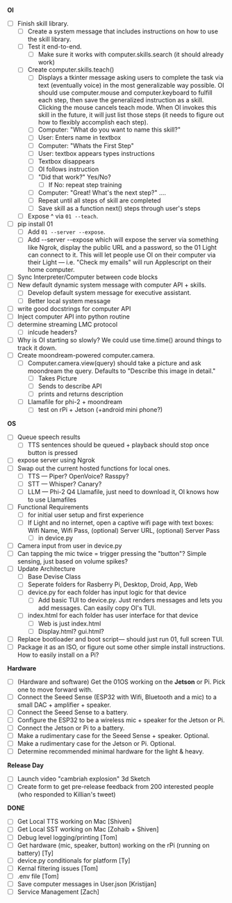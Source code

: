 **OI**

- [ ] Finish skill library.
  - [ ] Create a system message that includes instructions on how to use the skill library.
  - [ ] Test it end-to-end.
    - [ ] Make sure it works with computer.skills.search (it should already work)
  - [ ] Create computer.skills.teach()
    - [ ]  Displays a tkinter message asking users to complete the task via text (eventually voice) in the most generalizable way possible. OI should use computer.mouse and computer.keyboard to fulfill each step, then save the generalized instruction as a skill. Clicking the mouse cancels teach mode. When OI invokes this skill in the future, it will just list those steps (it needs to figure out how to flexibly accomplish each step).
    - [ ] Computer: "What do you want to name this skill?"
    - [ ] User: Enters name in textbox
    - [ ] Computer: "Whats the First Step"
    - [ ] User: textbox appears types instructions
    - [ ] Textbox disappears
    - [ ] OI follows instruction
    - [ ] "Did that work?" Yes/No?
      - [ ] If No: repeat step training
    - [ ] Computer: "Great! What's the next step?" ....
    - [ ] Repeat until all steps of skill are completed
    - [ ] Save skill as a function next() steps through user's steps
  - [ ] Expose ^ via `01 --teach`.
- [ ] pip install 01
  - [ ] Add `01 --server --expose`.
  - [ ] Add --server --expose which will expose the server via something like Ngrok, display the public URL and a password, so the 01 Light can connect to it. This will let people use OI on their computer via their Light — i.e. "Check my emails" will run Applescript on their home computer.
- [ ] Sync Interpreter/Computer between code blocks
- [ ] New default dynamic system message with computer API + skills.
  - [ ] Develop default system message for executive assistant.
  - [ ] Better local system message
- [ ] write good docstrings for computer API
- [ ] Inject computer API into python routine
- [ ] determine streaming LMC protocol
  - [ ] inlcude headers?
- [ ] Why is OI starting so slowly? We could use time.time() around things to track it down.
- [ ] Create moondream-powered computer.camera.
  - [ ] Computer.camera.view(query) should take a picture and ask moondream the query. Defaults to "Describe this image in detail."
    - [ ] Takes Picture
    - [ ] Sends to describe API
    - [ ] prints and returns description
  - [ ] Llamafile for phi-2 + moondream
    - [ ] test on rPi + Jetson (+android mini phone?) 

**OS**

- [ ] Queue speech results
  - [ ] TTS sentences should be queued + playback should stop once button is pressed
- [ ] expose server using Ngrok
- [ ] Swap out the current hosted functions for local ones.
  - [ ] TTS — Piper? OpenVoice? Rasspy?
  - [ ] STT — Whisper? Canary?
  - [ ] LLM — Phi-2 Q4 Llamafile, just need to download it, OI knows how to use Llamafiles
- [ ] Functional Requirements
  - [ ] for initial user setup and first experience
  - [ ] If Light and no internet, open a captive wifi page with text boxes: Wifi Name, Wifi Pass, (optional) Server URL, (optional) Server Pass
    - [ ] in device.py
- [ ] Camera input from user in device.py
- [ ] Can tapping the mic twice = trigger pressing the "button"? Simple sensing, just based on volume spikes?
- [ ] Update Architecture
  - [ ] Base Devise Class
  - [ ] Seperate folders for Rasberry Pi, Desktop, Droid, App, Web
  - [ ] device.py for each folder has input logic for that device
    - [ ] Add basic TUI to device.py. Just renders messages and lets you add messages. Can easily copy OI's TUI.
  - [ ] index.html for each folder has user interface for that device
    - [ ] Web is just index.html
    - [ ] Display.html? gui.html?
- [ ] Replace bootloader and boot script— should just run 01, full screen TUI.
- [ ] Package it as an ISO, or figure out some other simple install instructions. How to easily install on a Pi?

**Hardware**

- [ ] (Hardware and software) Get the 01OS working on the **Jetson** or Pi. Pick one to move forward with. 
- [ ] Connect the Seeed Sense (ESP32 with Wifi, Bluetooth and a mic) to a small DAC + amplifier + speaker.
- [ ] Connect the Seeed Sense to a battery.
- [ ] Configure the ESP32 to be a wireless mic + speaker for the Jetson or Pi.
- [ ] Connect the Jetson or Pi to a battery.
- [ ] Make a rudimentary case for the Seeed Sense + speaker. Optional.
- [ ] Make a rudimentary case for the Jetson or Pi. Optional.
- [ ] Determine recommended minimal hardware for the light & heavy.

**Release Day**

- [ ] Launch video "cambriah explosion" 3d Sketch
- [ ] Create form to get pre-release feedback from 200 interested people (who responded to Killian's tweet)

**DONE**
- [ ] Get Local TTS working on Mac [Shiven]
- [ ] Get Local SST working on Mac [Zohaib + Shiven]
- [ ] Debug level logging/printing [Tom]
- [ ] Get hardware (mic, speaker, button) working on the rPi (running on battery) [Ty]
- [ ] device.py conditionals for platform [Ty]
- [ ] Kernal filtering issues [Tom]
- [ ] .env file [Tom]
- [ ] Save computer messages in User.json [Kristijan]
- [ ] Service Management [Zach]
